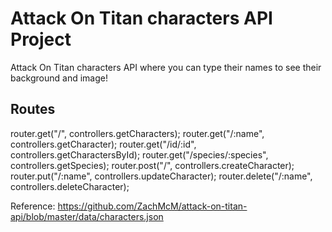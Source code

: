 # Attack On Titan characters API Project

Attack On Titan characters API where you can type their names to see their background and image!

## Routes

router.get("/", controllers.getCharacters);
router.get("/:name", controllers.getCharacter);
router.get("/id/:id", controllers.getCharactersById);
router.get("/species/:species", controllers.getSpecies);
router.post("/", controllers.createCharacter);
router.put("/:name", controllers.updateCharacter);
router.delete("/:name", controllers.deleteCharacter);

Reference:
https://github.com/ZachMcM/attack-on-titan-api/blob/master/data/characters.json
